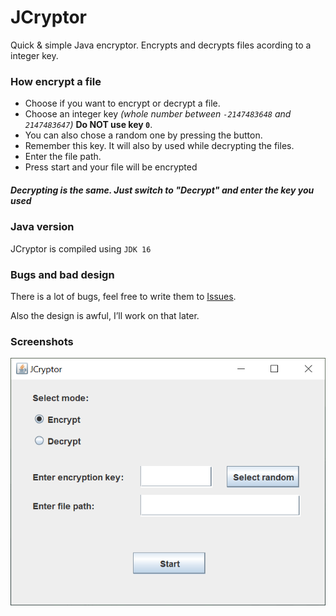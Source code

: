 # JCryptor
Quick &amp; simple Java encryptor. Encrypts and decrypts files acording to a integer key.


### How encrypt a file
- Choose if you want to encrypt or decrypt a file.
- Choose an integer key *(whole number between `-2147483648` and `2147483647`)*  **Do NOT use key `0`**.
- You can also chose a random one by pressing the button.
- Remember this key. It will also by used while decrypting the files.
- Enter the file path.
- Press start and your file will be encrypted
##### Decrypting is the same. Just switch to *"Decrypt"* and enter the key you used

### Java version
JCryptor is compiled using `JDK 16`

### Bugs and bad design

There is a lot of bugs, feel free to write them to [Issues](https://github.com/BeeTrout/JCryptor/issues).

Also the design is awful, I’ll work on that later.

### Screenshots

![screenshot of JCryptor](https://github.com/BeeTrout/JCryptor/blob/master/readmesrc/JCryptor.png)  